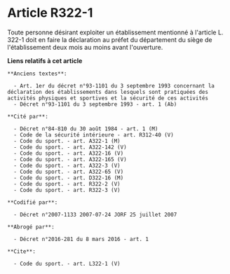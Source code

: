 # Article R322-1

Toute personne désirant exploiter un établissement mentionné à l'article L. 322-1 doit en faire la déclaration au préfet du
département du siège de l'établissement deux mois au moins avant l'ouverture.

**Liens relatifs à cet article**

	**Anciens textes**:

	  - Art. 1er du décret n°93-1101 du 3 septembre 1993 concernant la déclaration des établissements dans lesquels sont pratiquées des activités physiques et sportives et la sécurité de ces activités
	  - Décret n°93-1101 du 3 septembre 1993 - art. 1 (Ab)

	**Cité par**:

	  - Décret n°84-810 du 30 août 1984 - art. 1 (M)
	  - Code de la sécurité intérieure - art. R312-40 (V)
	  - Code du sport. - art. A322-1 (M)
	  - Code du sport. - art. A322-142 (V)
	  - Code du sport. - art. A322-16 (V)
	  - Code du sport. - art. A322-165 (V)
	  - Code du sport. - art. A322-3 (V)
	  - Code du sport. - art. A322-65 (V)
	  - Code du sport. - art. D322-16 (M)
	  - Code du sport. - art. R322-2 (V)
	  - Code du sport. - art. R322-3 (V)

	**Codifié par**:

	  - Décret n°2007-1133 2007-07-24 JORF 25 juillet 2007

	**Abrogé par**:

	  - Décret n°2016-281 du 8 mars 2016 - art. 1

	**Cite**:

	  - Code du sport. - art. L322-1 (V)
